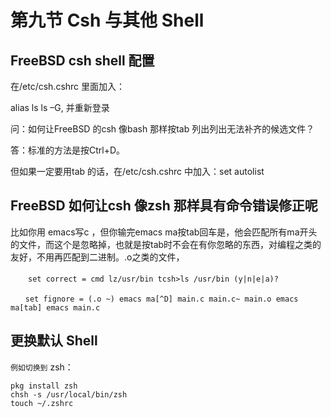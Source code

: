 # 第九节 Csh 与其他 Shell

## FreeBSD csh shell 配置

在/etc/csh.cshrc 里面加入：

alias ls ls –G, 并重新登录

问：如何让FreeBSD 的csh 像bash 那样按tab 列出列出无法补齐的候选文件？

答：标准的方法是按Ctrl+D。

但如果一定要用tab 的话，在/etc/csh.cshrc 中加入：set autolist ​​​​

## FreeBSD 如何让csh 像zsh 那样具有命令错误修正呢

比如你用 emacs写c ，但你输完emacs ma按tab回车是，他会匹配所有ma开头的文件，而这个是忽略掉，也就是按tab时不会在有你忽略的东西，对编程之类的友好，不用再匹配到二进制。.o之类的文件，

　　`set correct = cmd lz/usr/bin tcsh>ls /usr/bin (y|n|e|a)?`

`　　set fignore = (.o ~) emacs ma[^D] main.c main.c~ main.o emacs ma[tab] emacs main.c`

## 更换默认 Shell <a href="geng-huan-mo-ren-shell" id="geng-huan-mo-ren-shell"></a>

`例如切换到` zsh：

```
pkg install zsh
chsh -s /usr/local/bin/zsh
touch ~/.zshrc
```
